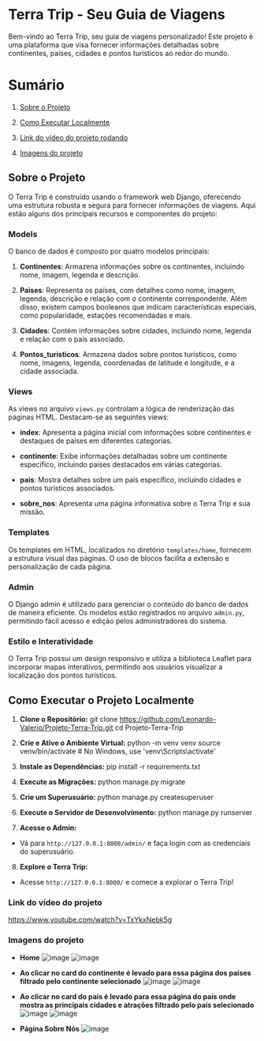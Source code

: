 
# Terra Trip - Seu Guia de Viagens

Bem-vindo ao Terra Trip, seu guia de viagens personalizado! Este projeto é uma plataforma que visa fornecer informações detalhadas sobre continentes, países, cidades e pontos turísticos ao redor do mundo. 

# Sumário
1. [Sobre o Projeto](#sobre-o-projeto)

2. [Como Executar Localmente](#como-executar-o-projeto-localmente)

3. [Link do vídeo do projeto rodando](#link-do-vídeo-do-projeto)

4. [Imagens do projeto](#imagens-do-projeto)

## Sobre o Projeto

O Terra Trip é construído usando o framework web Django, oferecendo uma estrutura robusta e segura para fornecer informações de viagens. Aqui estão alguns dos principais recursos e componentes do projeto:

### Models

O banco de dados é composto por quatro modelos principais:

1. **Continentes**: Armazena informações sobre os continentes, incluindo nome, imagem, legenda e descrição.

2. **Paises**: Representa os países, com detalhes como nome, imagem, legenda, descrição e relação com o continente correspondente. Além disso, existem campos booleanos que indicam características especiais, como popularidade, estações recomendadas e mais.

3. **Cidades**: Contém informações sobre cidades, incluindo nome, legenda e relação com o país associado.

4. **Pontos_turisticos**: Armazena dados sobre pontos turísticos, como nome, imagens, legenda, coordenadas de latitude e longitude, e a cidade associada.

### Views

As views no arquivo `views.py` controlam a lógica de renderização das páginas HTML. Destacam-se as seguintes views:

- **index**: Apresenta a página inicial com informações sobre continentes e destaques de países em diferentes categorias.

- **continente**: Exibe informações detalhadas sobre um continente específico, incluindo países destacados em várias categorias.

- **pais**: Mostra detalhes sobre um país específico, incluindo cidades e pontos turísticos associados.

- **sobre_nos**: Apresenta uma página informativa sobre o Terra Trip e sua missão.

### Templates

Os templates em HTML, localizados no diretório `templates/home`, fornecem a estrutura visual das páginas. O uso de blocos facilita a extensão e personalização de cada página.

### Admin

O Django admin é utilizado para gerenciar o conteúdo do banco de dados de maneira eficiente. Os modelos estão registrados no arquivo `admin.py`, permitindo fácil acesso e edição pelos administradores do sistema.

### Estilo e Interatividade

O Terra Trip possui um design responsivo e utiliza a biblioteca Leaflet para incorporar mapas interativos, permitindo aos usuários visualizar a localização dos pontos turísticos.

## Como Executar o Projeto Localmente

1. **Clone o Repositório:**
git clone https://github.com/Leonardo-Valerio/Projeto-Terra-Trip.git
cd Projeto-Terra-Trip

2. **Crie e Ative o Ambiente Virtual:**
python -m venv venv
source venv/bin/activate # No Windows, use 'venv\Scripts\activate'

3. **Instale as Dependências:**
pip install -r requirements.txt

4. **Execute as Migrações:**
python manage.py migrate

5. **Crie um Superusuário:**
python manage.py createsuperuser

6. **Execute o Servidor de Desenvolvimento:**
python manage.py runserver

7. **Acesse o Admin:**
- Vá para `http://127.0.0.1:8000/admin/` e faça login com as credenciais do superusuário.

8. **Explore o Terra Trip:**
- Acesse `http://127.0.0.1:8000/` e comece a explorar o Terra Trip!

### Link do vídeo do projeto
https://www.youtube.com/watch?v=TxYkxNebk5g
### Imagens do projeto
- **Home**
![image](https://github.com/Leonardo-Valerio/Projeto-Terra-Trip/assets/128194207/3c3f27f8-e4a8-4850-9e1c-5f81b7791a82)
![image](https://github.com/Leonardo-Valerio/Projeto-Terra-Trip/assets/128194207/15d4f3b4-af76-462e-bc06-fef0777a601e)

- **Ao clicar no card do continente é levado para essa página dos países filtrado pelo continente selecionado**
![image](https://github.com/Leonardo-Valerio/Projeto-Terra-Trip/assets/128194207/a5cf9268-d1af-49be-9458-e1a0b3f90d9f)
![image](https://github.com/Leonardo-Valerio/Projeto-Terra-Trip/assets/128194207/56badaee-7d01-46f8-b4dc-8bfd7996f399)

- **Ao clicar no card do país é levado para essa página do país onde mostra as principais cidades e atrações filtrado pelo país selecionado**
![image](https://github.com/Leonardo-Valerio/Projeto-Terra-Trip/assets/128194207/1c947a64-0f19-460a-82c0-390699161a99)
![image](https://github.com/Leonardo-Valerio/Projeto-Terra-Trip/assets/128194207/40734f5c-65e4-478c-8953-fc51d57f862a)

- **Página Sobre Nós**
![image](https://github.com/Leonardo-Valerio/Projeto-Terra-Trip/assets/128194207/e0a3f2ee-4ccc-4790-afd4-39e7ade8e279)







